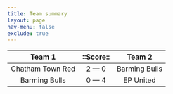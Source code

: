 ```yaml
---
title: Team summary
layout: page
nav-menu: false
exclude: true
---
```




|      Team 1      |  ::Score::  |    Team 2     |
|:----------------:|:-----------:|:-------------:|
| Chatham Town Red | 2 &mdash; 0 | Barming Bulls |
|  Barming Bulls   | 0 &mdash; 4 |   EP United   |

 <br /><br /><br />